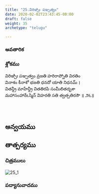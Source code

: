 ```yaml
---
title: "25.విరిఞ్చిః పఞ్చత్వం"
date: 2020-02-02T23:43:45-08:00
draft: false
weight: 35
archetype: "telugu"

---
```


### అవతారిక


### శ్లోకము

విరిఞ్చిః పఞ్చత్వం వ్రజతి హరిరాప్నోతి విరతిం
<br/>వినాశం కీనాశో భజతి ధనదో యాతి నిధనమ్ ।
<br/>వితన్ద్రీ మాహేన్ద్రీ వితతిరపి సంమీలితదృశా
<br/>మహాసంహారేఽస్మిన్ విహరతి సతి త్వత్పతిరసౌ ॥ ౨౬॥
<br/>

<br/><br/>

## అన్వయము 


## తాత్పర్యము 

### చిత్రములు 

![25_1](/images/sl/manual/SL_V25.jpg)

### పద్యానువాదము
